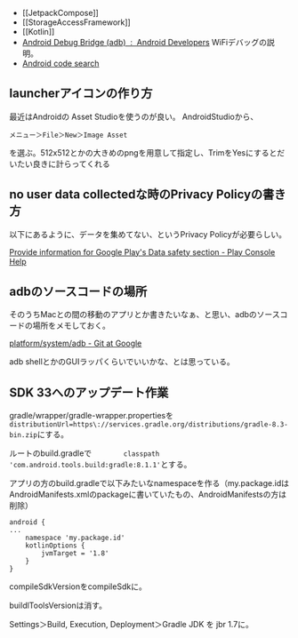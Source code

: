 - [[JetpackCompose]]
- [[StorageAccessFramework]]
- [[Kotlin]]
- [Android Debug Bridge (adb)  :  Android Developers](https://developer.android.com/studio/command-line/adb) WiFiデバッグの説明。
- [Android code search](https://cs.android.com)


## launcherアイコンの作り方

最近はAndroidの Asset Studioを使うのが良い。
AndroidStudioから、

`メニュー＞File＞New＞Image Asset`

を選ぶ。512x512とかの大きめのpngを用意して指定し、TrimをYesにするとだいたい良きに計らってくれる

## no user data collectedな時のPrivacy Policyの書き方

以下にあるように、データを集めてない、というPrivacy Policyが必要らしい。

[Provide information for Google Play's Data safety section - Play Console Help](https://support.google.com/googleplay/android-developer/answer/10787469?hl=en)

## adbのソースコードの場所

そのうちMacとの間の移動のアプリとか書きたいなぁ、と思い、adbのソースコードの場所をメモしておく。

[platform/system/adb - Git at Google](https://android.googlesource.com/platform/system/adb)

adb shellとかのGUIラッパくらいでいいかな、とは思っている。

## SDK 33へのアップデート作業

gradle/wrapper/gradle-wrapper.propertiesを `distributionUrl=https\://services.gradle.org/distributions/gradle-8.3-bin.zip`にする。

ルートのbuild.gradleで`        classpath 'com.android.tools.build:gradle:8.1.1'`とする。

アプリの方のbuild.gradleで以下みたいなnamespaceを作る（my.package.idはAndroidManifests.xmlのpackageに書いていたもの、AndroidManifestsの方は削除）

```
android {
...
    namespace 'my.package.id'
    kotlinOptions {
        jvmTarget = '1.8'
    }
}
```

compileSdkVersionをcompileSdkに。

buildlToolsVersionは消す。

Settings＞Build, Execution, Deployment＞Gradle JDK を jbr 1.7に。
